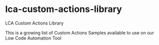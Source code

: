 # lca-custom-actions-library
LCA Custom Actions Library

This is a growing list of Custom Actions Samples available to use on our Low Code Automation Tool
